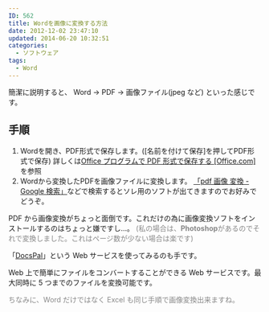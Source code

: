 ```yaml
---
ID: 562
title: Wordを画像に変換する方法
date: 2012-12-02 23:47:10
updated: 2014-06-20 10:32:51
categories:
  - ソフトウェア
tags: 
  - Word
---
```


簡潔に説明すると、
Word → PDF → 画像ファイル(jpeg など)
といった感じです。

<!--more-->
<h2>手順</h2>
<ol>
<li>Wordを開き、PDF形式で保存します。([名前を付けて保存]を押してPDF形式で保存)
詳しくは<a href="http://goo.gl/qeVYC">Office プログラムで PDF 形式で保存する [Office.com]</a>を参照</li>
<li>Wordから変換したPDFを画像ファイルに変換します。
<a href="http://goo.gl/Wb6DR">「pdf 画像 変換 - Google 検索」</a>などで検索するとソレ用のソフトが出てきますのでお好みでどうぞ。</li>
</ol>

PDF から画像変換がちょっと面倒です。これだけの為に画像変換ソフトをインストールするのはちょっと嫌ですし…。
<span style="color:#888;">(私の場合は、<b>Photoshop</b>があるのでそれで変換しました。これはページ数が少ない場合は楽です)</span>

「<a href="http://www.docspal.com/">DocsPal</a>」という Web サービスを使ってみるのも手です。

Web 上で簡単にファイルをコンバートすることができる Web サービスです。最大同時に 5 つまでのファイルを変換可能です。

<span style="color:#888;">ちなみに、Word だけではなく Excel も同じ手順で画像変換出来ますね。</span>
